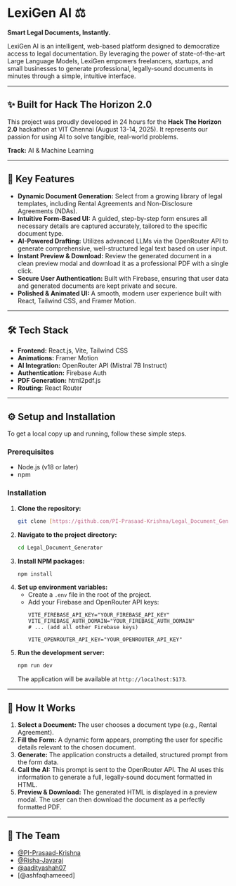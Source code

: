 # LexiGen AI ⚖️

**Smart Legal Documents, Instantly.**

LexiGen AI is an intelligent, web-based platform designed to democratize access to legal documentation. By leveraging the power of state-of-the-art Large Language Models, LexiGen empowers freelancers, startups, and small businesses to generate professional, legally-sound documents in minutes through a simple, intuitive interface.

---

## ✨ Built for Hack The Horizon 2.0

This project was proudly developed in 24 hours for the **Hack The Horizon 2.0** hackathon at VIT Chennai (August 13-14, 2025). It represents our passion for using AI to solve tangible, real-world problems.

**Track:** AI & Machine Learning

---

## 🚀 Key Features

* **Dynamic Document Generation:** Select from a growing library of legal templates, including Rental Agreements and Non-Disclosure Agreements (NDAs).
* **Intuitive Form-Based UI:** A guided, step-by-step form ensures all necessary details are captured accurately, tailored to the specific document type.
* **AI-Powered Drafting:** Utilizes advanced LLMs via the OpenRouter API to generate comprehensive, well-structured legal text based on user input.
* **Instant Preview & Download:** Review the generated document in a clean preview modal and download it as a professional PDF with a single click.
* **Secure User Authentication:** Built with Firebase, ensuring that user data and generated documents are kept private and secure.
* **Polished & Animated UI:** A smooth, modern user experience built with React, Tailwind CSS, and Framer Motion.

---

## 🛠️ Tech Stack

* **Frontend:** React.js, Vite, Tailwind CSS
* **Animations:** Framer Motion
* **AI Integration:** OpenRouter API (Mistral 7B Instruct)
* **Authentication:** Firebase Auth
* **PDF Generation:** html2pdf.js
* **Routing:** React Router

---

## ⚙️ Setup and Installation

To get a local copy up and running, follow these simple steps.

### Prerequisites

* Node.js (v18 or later)
* npm

### Installation

1.  **Clone the repository:**
    ```bash
    git clone [https://github.com/PI-Prasaad-Krishna/Legal_Document_Generator.git](https://github.com/PI-Prasaad-Krishna/Legal_Document_Generator.git)
    ```
2.  **Navigate to the project directory:**
    ```bash
    cd Legal_Document_Generator
    ```
3.  **Install NPM packages:**
    ```bash
    npm install
    ```
4.  **Set up environment variables:**
    * Create a `.env` file in the root of the project.
    * Add your Firebase and OpenRouter API keys:
      ```
      VITE_FIREBASE_API_KEY="YOUR_FIREBASE_API_KEY"
      VITE_FIREBASE_AUTH_DOMAIN="YOUR_FIREBASE_AUTH_DOMAIN"
      # ... (add all other Firebase keys)

      VITE_OPENROUTER_API_KEY="YOUR_OPENROUTER_API_KEY"
      ```
5.  **Run the development server:**
    ```bash
    npm run dev
    ```
    The application will be available at `http://localhost:5173`.

---

## 📖 How It Works

1.  **Select a Document:** The user chooses a document type (e.g., Rental Agreement).
2.  **Fill the Form:** A dynamic form appears, prompting the user for specific details relevant to the chosen document.
3.  **Generate:** The application constructs a detailed, structured prompt from the form data.
4.  **Call the AI:** This prompt is sent to the OpenRouter API. The AI uses this information to generate a full, legally-sound document formatted in HTML.
5.  **Preview & Download:** The generated HTML is displayed in a preview modal. The user can then download the document as a perfectly formatted PDF.

---

## 👥 The Team

* [@PI-Prasaad-Krishna](https://github.com/PI-Prasaad-Krishna)
* [@Risha-Jayaraj](https://github.com/Risha-Jayaraj)
* [@aadityashah07](https://github.com/aadityashah07)
* [@ashfaqhameeed]
